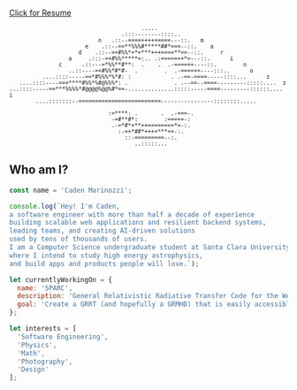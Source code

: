 <a target="_blank" rel="noopener noreferrer" href='./Caden Marinozzi Full Stack Software Engineer Resume.pdf'>Click for Resume</a>

<sub>      
  
                                            .....                                          
                                      .:::--------::::..                                   
                               n   .::--====++++=====---::.   m                             
                           e    .::--==**%%%#*****##*===--::.    a                          
                         d    .::--=+#%%*+*+***+++====**==--::.     r                       
                      a     .:::-=+#%%*****=:.. .:======+*=---::.      i                    
                   c      .::---=*%%**#**:  .    .  .-====+=----::.        n                
                      ..::----=+#%%*#*#-  .        .  .-====+=----:::..      o              
              ....::::-----==*#%%%*%*#: :            . .-==-====-----::::...      z           
       ....::::----==+****#%%*%#@%%%*: .              . .--==--====---------:::::....  z  
    ...::::-----==***%%%%*#@@@@%@@%#*==-..............:::::-----====---------::::::....    i
            ....:::::::--=========================----------------::::::::.....            
                                                                                           
                                  :=****: .       .  .-===-.                               
                                   -=#**#*:        :===+=-:                                
                                   .-=*#*+**++=======+*=-:.                                
                                     :-=+*##*++++***+=-:.                                  
                                       ::-=========--:.                                    
                                          ..:::::...                                       
                                                                                           
             
</sub>

## Who am I?

```js
const name = 'Caden Marinozzi';

console.log(`Hey! I'm Caden,
a software engineer with more than half a decade of experience
building scalable web applications and resilient backend systems,
leading teams, and creating AI-driven solutions
used by tens of thousands of users.
I am a Computer Science undergraduate student at Santa Clara University,
where I intend to study high energy astrophysics,
and build apps and products people will love.`);

let currentlyWorkingOn = {
  name: 'SPARC',
  description: 'General Relativistic Radiative Transfer Code for the Web',
  goal: 'Create a GRRT (and hopefully a GRMHD) that is easily accessible to researchers, VFX artists, and people all over the world without having to setup complicated environments.'
};

let interests = [
  'Software Engineering',
  'Physics',
  'Math',
  'Photography',
  'Design'
];
```
